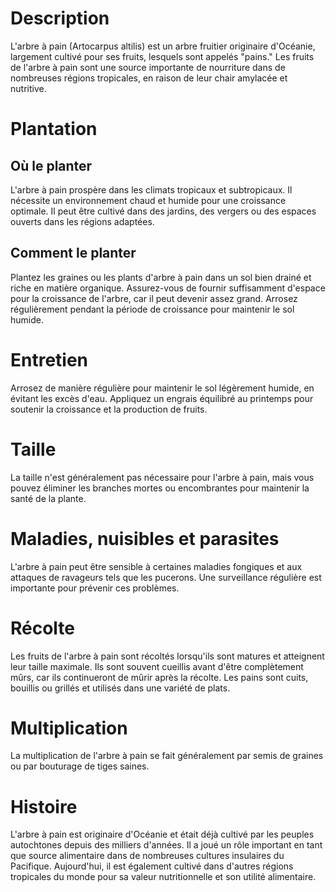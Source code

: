 # Description
L'arbre à pain (Artocarpus altilis) est un arbre fruitier originaire d'Océanie, largement cultivé pour ses fruits, lesquels sont appelés "pains." Les fruits de l'arbre à pain sont une source importante de nourriture dans de nombreuses régions tropicales, en raison de leur chair amylacée et nutritive.

# Plantation
## Où le planter
L'arbre à pain prospère dans les climats tropicaux et subtropicaux. Il nécessite un environnement chaud et humide pour une croissance optimale. Il peut être cultivé dans des jardins, des vergers ou des espaces ouverts dans les régions adaptées.

## Comment le planter
Plantez les graines ou les plants d'arbre à pain dans un sol bien drainé et riche en matière organique. Assurez-vous de fournir suffisamment d'espace pour la croissance de l'arbre, car il peut devenir assez grand. Arrosez régulièrement pendant la période de croissance pour maintenir le sol humide.

# Entretien
Arrosez de manière régulière pour maintenir le sol légèrement humide, en évitant les excès d'eau. Appliquez un engrais équilibré au printemps pour soutenir la croissance et la production de fruits.

# Taille
La taille n'est généralement pas nécessaire pour l'arbre à pain, mais vous pouvez éliminer les branches mortes ou encombrantes pour maintenir la santé de la plante.

# Maladies, nuisibles et parasites
L'arbre à pain peut être sensible à certaines maladies fongiques et aux attaques de ravageurs tels que les pucerons. Une surveillance régulière est importante pour prévenir ces problèmes.

# Récolte
Les fruits de l'arbre à pain sont récoltés lorsqu'ils sont matures et atteignent leur taille maximale. Ils sont souvent cueillis avant d'être complètement mûrs, car ils continueront de mûrir après la récolte. Les pains sont cuits, bouillis ou grillés et utilisés dans une variété de plats.

# Multiplication
La multiplication de l'arbre à pain se fait généralement par semis de graines ou par bouturage de tiges saines.

# Histoire
L'arbre à pain est originaire d'Océanie et était déjà cultivé par les peuples autochtones depuis des milliers d'années. Il a joué un rôle important en tant que source alimentaire dans de nombreuses cultures insulaires du Pacifique. Aujourd'hui, il est également cultivé dans d'autres régions tropicales du monde pour sa valeur nutritionnelle et son utilité alimentaire.